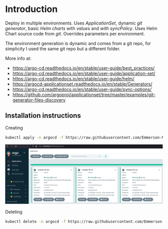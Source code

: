 # Introduction
Deploy in multiple environments. Uses *ApplicationSet*, dynamic *git generator*, basic *Helm charts* with *values* and *with syncPolicy*. Uses Helm Chart source code from *git*. Overrides parameters per environment.

The environment generation is dynamic and comes from a git repo, for simplicity I used the same git repo but a different folder.

More info at: 
- https://argo-cd.readthedocs.io/en/stable/user-guide/best_practices/
- https://argo-cd.readthedocs.io/en/stable/user-guide/application-set/
- https://argo-cd.readthedocs.io/en/stable/user-guide/helm/
- https://argocd-applicationset.readthedocs.io/en/stable/Generators/
- https://argo-cd.readthedocs.io/en/stable/user-guide/sync-options/
- https://github.com/argoproj/applicationset/tree/master/examples/git-generator-files-discovery


## Installation instructions

Creating

```bash
kubectl apply -n argocd -f https://raw.githubusercontent.com/Emmerson-Miranda/argocd/main/example-06/example-06.appset.yaml
```
![3 environments](./example-06.png)

Deleting

```bash
kubectl delete -n argocd -f https://raw.githubusercontent.com/Emmerson-Miranda/argocd/main/example-06/example-06.appset.yaml
```